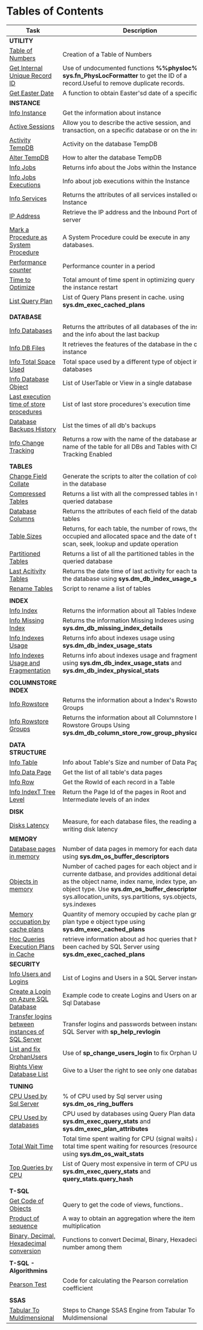 # Tables of Contents

|Task|Description|
|---|---|
|**UTILITY**|
|[Table of Numbers](Utility/TableOfNumbers.md)|Creation of a Table of Numbers|
|[Get Internal Unique Record ID](Utility/GetInternalRecordId.md)|Use of undocumented functions **%%physloc%%**  and **sys.fn_PhysLocFormatter** to get the ID of a record.Useful to remove duplicate records.|
|[Get Easter Date](Utility/GetInternalRecordId.md) | A function to obtain Easter'sd date of a specific year|
|**INSTANCE**|
|[Info Instance](Instance/Info_Instance.md)|Get the information about instance|
|[Active Sessions](Instance/Active_Sessions.sql)|Allow you to describe the active session, and transaction, on a specific database or on the instance|
|[Activity TempDB](Instance/Activity_TempDB.sql)|Activity on the database TempDB|
|[Alter TempDB](Instance/Alter_TempDB.sql)|How to alter the database TempDB|
|[Info Jobs](Instance/Info_Jobs.sql)|Returns info about the Jobs within the Instance|
|[Info Jobs Executions](Instance/Info_Jobs_Executions.sql)|Info about job executions within the Instance|
|[Info Services](Instance/Info_Services.sql)|Returns the attributes of all services installed on the Instance|
|[IP Address](Instance/Ip_Address.sql)|Retrieve the IP address and the Inbound Port of the server|
|[Mark a Procedure as System Procedure](Instance/CreateSystemProcedure.md)|A System Procedure could be execute in any databases.
|[Performance counter](Instance/CrePerformance_counter_in_a_period.sql)|Performance counter in a period|
|[Time to Optimize](Instance/Time_to_Optimize.sql)|Total amount of time spent in optimizing query since the instance restart|
|[List Query Plan](Instance/QueryPlan.md)|List of Query Plans present in cache. using **sys.dm_exec_cached_plans** |
|||
|**DATABASE**|
|[Info Databases](Database/Info_Database.sql)|Returns the attributes of all databases of the instance and the info about the last backup|
|[Info DB Files](Database/Info_DB_Files.sql)|It retrieves the features of the database in the current instance|
|[Info Total Space Used](Database/Total_SpaceUsed.md)|Total space used by a different type of object in the databases|
|[Info Database Object](Database/Info_Database_Object.md)|List of UserTable or View in a single database|
|[Last execution time of store procedures](Database/LastStoreProcedureExecution.md)|List of last store procedures's execution time|
|[Database Backups History](Database/DatabaseBackupHistory.md)|List the times of all db's backups|
|[Info Change Tracking](Database/Info_ChangeTraking.md)|Returns a row with the name of the database and the name of the table for all DBs and Tables with Change Tracking Enabled|
|||
|**TABLES**|
|[Change Field Collate](Tables/Change_Field_Collate.sql)|Generate the scripts to alter the collation of columns in the database|
|[Compressed Tables](Tables/Compressed_Tables.sql)|Returns a list with all the compressed tables in the queried database|
|[Database Columns](Tables/Dizionario_colonne.sql)|Returns the attributes of each field of the database tables|
|[Table Sizes](Tables/Info_Tables_Size.sql)|Returns, for each table, the number of rows, the occupied and allocated space and the date of the last scan, seek, lookup and update operation|
|[Partitioned Tables](Tables/Info_PartitionTables.md)|Returns a list of all the partitioned tables in the queried database|
|[Last Acitivity Tables](Tables/LastTableActivity.md)|Returns the date time of last activity for each tables of the database using **sys.dm_db_index_usage_stats**|
|[Rename Tables](Tables/RenameTables.md)|Script to rename a list of tables|
|||
|**INDEX**|
|[Info Index](Index/Info_Index.md)|Returns the information about all Tables Indexes|
|[Info Missing Index](Index/Info_MissingIndex.md)|Returns the information Missing Indexes using **sys.dm_db_missing_index_details**|
|[Info Indexes Usage](Index/Info_IndexUsage.md)|Returns info about indexes usage using **sys.dm_db_index_usage_stats**|
|[Info Indexes Usage and Fragmentation](Index/Info_IndexUsageAndFragmentation.md)|Returns info about indexes usage and fragmentation using **sys.dm_db_index_usage_stats** and **sys.dm_db_index_physical_stats**|
|||
|**COLUMNSTORE INDEX**|
|[Info Rowstore](Index/Info_ColumnStoreIndex.md)|Returns the information about a Index's Rowstore Groups|
|[Info Rowstore Groups](Index/Info_RowStoreGroups.md)|Returns the information about all Columnstore Index's Rowstore Groups Using **sys.dm_db_column_store_row_group_physical_stats**|
|||
|**DATA STRUCTURE**|
|[Info Table](DeepOnDataStructure/InfoTable.md)|Info about Table's Size and number of Data Pages|
|[Info Data Page](DeepOnDataStructure/InfoDataPage.md)|Get the list of all table's data pages|
|[Info Row](DeepOnDataStructure/InfoRow.md)|Get the RowId of each record in a Table|
|[Info IndexT Tree Level](DeepOnDataStructure/InfoIndexTreeLevel.md)|Return the Page Id of the  pages in Root and Intermediate levels of an index|
|||
|**DISK**|
|[Disks Latency](Disk/DiskLatency.md)|Measure, for each database files, the reading and writing disk latency|
|**MEMORY**|
|[Database pages in memory](Memory/DBPagesInMemory.md)|Number of data pages in memory for each database using **sys.dm_os_buffer_descriptors**|
|[Objects in memory](Memory/ObjectsInRam.md)|Number of cached pages for each object and index of currente datbase, and provides additional details such as the object name, index name, index type, and object type. Use **sys.dm_os_buffer_descriptors** and sys.allocation_units, sys.partitions, sys.objects, and sys.indexes|
|[Memory occupation by cache plans](Memory/CachePlanInMemory.md)|Quantity of memory occupied by cache plan group by plan type e object type using **sys.dm_exec_cached_plans**|
|[Hoc Queries Execution Plans in Cache](Memory/HocQueriesPlanInCache.md)|retrieve information about ad hoc queries that have been cached by SQL Server using **sys.dm_exec_cached_plans**|
|**SECURITY**||
|[Info Users and Logins](Security/InfoUserLogins.md)|List of Logins and Users in a SQL Server instance|
|[Create a Login on Azure SQL Database](Security/CreationNewLoginSQLAzure.md)|Example code to create Logins and Users on an Azure Sql Database|
|[Transfer logins between instances of SQL Server](Security/sp_help_revlogin.md)|Transfer logins and passwords between instances of SQL Server with  **sp_help_revlogin**|
|[List and fix OrphanUsers](Security/OrphanUsers.md)|Use of **sp_change_users_login** to fix Orphan Users|
|[Rights View Database List](Security/VisibilityToOnlyADataBase.md)| Give to a User the right to see only one database |
|||
|**TUNING**||
|[CPU Used by Sql Server](Tuning/CPU_UsedBySqlServer.md)|% of CPU used by Sql server using **sys.dm_os_ring_buffers** |
|[CPU Used by databases](Tuning/CPU_UsedByDatabase.md)|CPU used by databases using Query Plan data using **sys.dm_exec_query_stats** and **sys.dm_exec_plan_attributes**|
|[Total Wait Time](Tuning/TotalWaitingTime.md)|Total time spent waiting for CPU (signal waits) and the total time spent waiting for resources (resource waits) using **sys.dm_os_wait_stats**|
|[Top Queries by CPU](Tuning/TopQueryByCPU.md)|List of Query most expensive in term of CPU using **sys.dm_exec_query_stats** and **query_stats.query_hash**|
|||
|**T-SQL**|
|[Get Code of Objects](TSql/GetCodeObjects.md)|Query to get the code of views, functions..|
|[Product of sequence](TSql/ProductSequence.md)|A way to obtain an aggregation where the item are multiplication|
|[Binary, Decimal, Hexadecimal conversion](TSql/ConversionDecimalBinaryHex.md)|Functions to convert Decimal, Binary, Hexadecimal number among them|
|||
|**T-SQL - Algorithmins**|
|[Pearson Test](TSQL-Algorithms/Pearson.md)|Code for calculating the Pearson correlation coefficient|
|||
|**SSAS**|
|[Tabular To Muldimensional](SSAS/ChangeEngineMultidimensionaleToTabular.md)|Steps to Change SSAS Engine from Tabular To Muldimensional|
